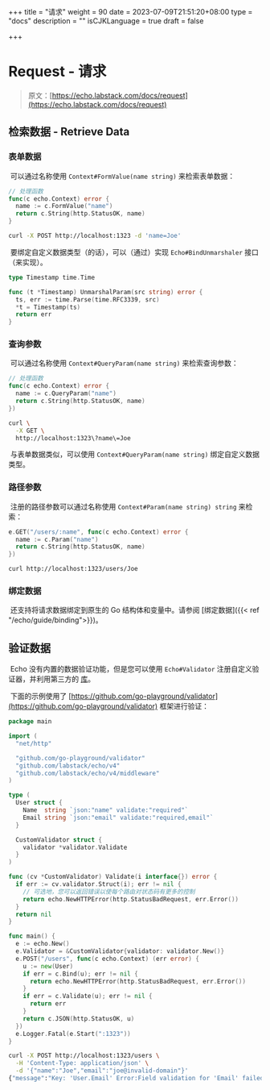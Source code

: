 +++
title = "请求"
weight = 90
date = 2023-07-09T21:51:20+08:00
type = "docs"
description = ""
isCJKLanguage = true
draft = false

+++

# Request - 请求

> 原文：[https://echo.labstack.com/docs/request](https://echo.labstack.com/docs/request)

## 检索数据 - Retrieve Data

### 表单数据

​	可以通过名称使用 `Context#FormValue(name string)` 来检索表单数据：

```go
// 处理函数
func(c echo.Context) error {
  name := c.FormValue("name")
  return c.String(http.StatusOK, name)
}
```



```sh
curl -X POST http://localhost:1323 -d 'name=Joe'
```



​	要绑定自定义数据类型（的话），可以（通过）实现 `Echo#BindUnmarshaler` 接口（来实现）。

```go
type Timestamp time.Time

func (t *Timestamp) UnmarshalParam(src string) error {
  ts, err := time.Parse(time.RFC3339, src)
  *t = Timestamp(ts)
  return err
}
```



### 查询参数

​	可以通过名称使用 `Context#QueryParam(name string)` 来检索查询参数：

```go
// 处理函数
func(c echo.Context) error {
  name := c.QueryParam("name")
  return c.String(http.StatusOK, name)
})
```



```sh
curl \
  -X GET \
  http://localhost:1323\?name\=Joe
```



​	与表单数据类似，可以使用 `Context#QueryParam(name string)` 绑定自定义数据类型。

### 路径参数

​	注册的路径参数可以通过名称使用 `Context#Param(name string) string` 来检索：

```go
e.GET("/users/:name", func(c echo.Context) error {
  name := c.Param("name")
  return c.String(http.StatusOK, name)
})
```



```sh
curl http://localhost:1323/users/Joe
```



### 绑定数据

​		还支持将请求数据绑定到原生的 Go 结构体和变量中。请参阅 [绑定数据]({{< ref "/echo/guide/binding">}})。

## 验证数据

​	Echo 没有内置的数据验证功能，但是您可以使用 `Echo#Validator` 注册自定义验证器，并利用第三方的 [库](https://github.com/avelino/awesome-go#validation)。

​	下面的示例使用了 [https://github.com/go-playground/validator](https://github.com/go-playground/validator) 框架进行验证：

```go
package main

import (
  "net/http"

  "github.com/go-playground/validator"
  "github.com/labstack/echo/v4"
  "github.com/labstack/echo/v4/middleware"
)

type (
  User struct {
    Name  string `json:"name" validate:"required"`
    Email string `json:"email" validate:"required,email"`
  }

  CustomValidator struct {
    validator *validator.Validate
  }
)

func (cv *CustomValidator) Validate(i interface{}) error {
  if err := cv.validator.Struct(i); err != nil {
    // 可选地，您可以返回错误以使每个路由对状态码有更多的控制
    return echo.NewHTTPError(http.StatusBadRequest, err.Error())
  }
  return nil
}

func main() {
  e := echo.New()
  e.Validator = &CustomValidator{validator: validator.New()}
  e.POST("/users", func(c echo.Context) (err error) {
    u := new(User)
    if err = c.Bind(u); err != nil {
      return echo.NewHTTPError(http.StatusBadRequest, err.Error())
    }
    if err = c.Validate(u); err != nil {
      return err
    }
    return c.JSON(http.StatusOK, u)
  })
  e.Logger.Fatal(e.Start(":1323"))
}
```



```sh
curl -X POST http://localhost:1323/users \
  -H 'Content-Type: application/json' \
  -d '{"name":"Joe","email":"joe@invalid-domain"}'
{"message":"Key: 'User.Email' Error:Field validation for 'Email' failed on the 'email' tag"}
```